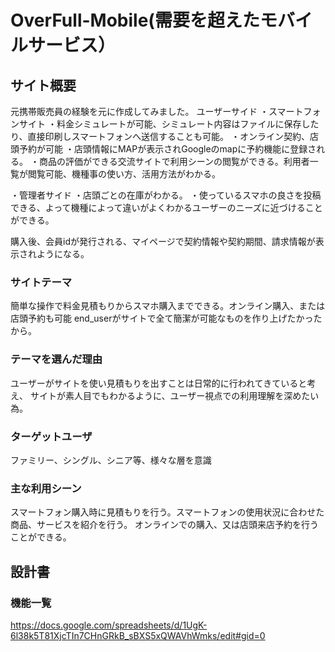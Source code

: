 # OverFull-Mobile(需要を超えたモバイルサービス）

## サイト概要
元携帯販売員の経験を元に作成してみました。
ユーザーサイド
・スマートフォンサイト
・料金シミュレートが可能、シミュレート内容はファイルに保存したり、直接印刷しスマートフォンへ送信することも可能。
・オンライン契約、店頭予約が可能
・店頭情報にMAPが表示されGoogleのmapに予約機能に登録される。
・商品の評価ができる交流サイトで利用シーンの閲覧ができる。利用者一覧が閲覧可能、機種事の使い方、活用方法がわかる。

・管理者サイド
・店頭ごとの在庫がわかる。
・使っているスマホの良さを投稿できる、よって機種によって違いがよくわかるユーザーのニーズに近づけることができる。


購入後、会員idが発行される、マイページで契約情報や契約期間、請求情報が表示されようになる。

### サイトテーマ
簡単な操作で料金見積もりからスマホ購入までできる。オンライン購入、または店頭予約も可能
end_userがサイトで全て簡潔が可能なものを作り上げたかったから。
### テーマを選んだ理由
ユーザーがサイトを使い見積もりを出すことは日常的に行われてきていると考え、
サイトが素人目でもわかるように、ユーザー視点での利用理解を深めたい為。

### ターゲットユーザ
ファミリー、シングル、シニア等、様々な層を意識

### 主な利用シーン
スマートフォン購入時に見積もりを行う。スマートフォンの使用状況に合わせた商品、サービスを紹介を行う。
オンラインでの購入、又は店頭来店予約を行うことができる。


## 設計書

### 機能一覧
<https://docs.google.com/spreadsheets/d/1UgK-6l38k5T81XjcTIn7CHnGRkB_sBXS5xQWAVhWmks/edit#gid=0>

